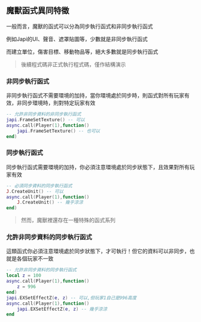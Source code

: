 ## 魔獸函式異同特徵

一般而言，魔獸的函式可以分為同步執行函式和非同步執行函式

例如Japi的UI、聲音、遮罩貼圖等，少數就是非同步執行函式

而建立單位，傷害目標、移動物品等，絕大多數就是同步執行函式

> 後續程式碼非正式執行程式碼，僅作結構演示

### 非同步執行函式

非同步執行函式不需要環境的加持，當你環境處於同步時，則函式對所有玩家有效，非同步環境時，則對特定玩家有效

```lua
-- 允許非同步資料的非同步執行函式
japi.FrameSetTexture() -- 可以
async.call(Player(1),function()
    japi.FrameSetTexture() -- 也可以
end)
```

### 同步執行函式

同步執行函式需要環境的加持，你必須注意環境處於同步狀態下，且效果對所有玩家有效

```lua
-- 必須同步資料的同步執行函式
J.CreateUnit() -- 可以
async.call(Player(1),function()
    J.CreateUnit() -- 幾乎涼涼
end)
```

> 然而，魔獸裡還存在一種特殊的函式系列

### 允許非同步資料的同步執行函式

這類函式你必須注意環境處於同步狀態下，才可執行！但它的資料可以非同步，也就是各個玩家不一致

```lua
-- 允許非同步資料的同步執行函式
local z = 100
async.call(Player(1),function()
    z = 996
end)
japi.EXSetEffectZ(e, z) -- 可以,但玩家1自己是996高度
async.call(Player(1),function()
    japi.EXSetEffectZ(e, z) -- 幾乎涼涼
end
```
